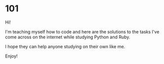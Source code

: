 # 101
Hi!

I'm teaching myself how to code and here are the solutions to the tasks I've come across on the internet while studying Python and Ruby.

I hope they can help anyone studying on their own like me.

Enjoy!
